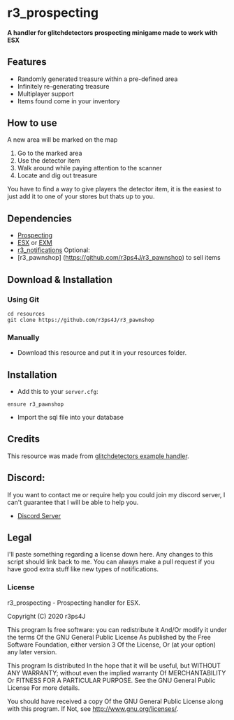 # r3_prospecting
#### A handler for glitchdetectors prospecting minigame made to work with ESX

## Features
* Randomly generated treasure within a pre-defined area
* Infinitely re-generating treasure
* Multiplayer support
* Items found come in your inventory

## How to use

A new area will be marked on the map

1. Go to the marked area
2. Use the detector item
3. Walk around while paying attention to the scanner
4. Locate and dig out treasure

You have to find a way to give players the detector item, it is the easiest to just add it to one of your stores but thats up to you.

## Dependencies
* [Prospecting](https://github.com/glitchdetector/fivem-prospecting)
* [ESX](https://github.com/ESX-Org/es_extended/tree/v1-final) or [EXM](https://github.com/extendedmode/extendedmode)
* [r3_notifications](https://github.com/r3ps4J/r3_notifications)
Optional:
* [r3_pawnshop] (https://github.com/r3ps4J/r3_pawnshop) to sell items

## Download & Installation

### Using Git
```
cd resources
git clone https://github.com/r3ps4J/r3_pawnshop
```

### Manually
- Download this resource and put it in your resources folder.

## Installation
- Add this to your `server.cfg`:

```
ensure r3_pawnshop
```
- Import the sql file into your database

## Credits
This resource was made from [glitchdetectors example handler](https://github.com/glitchdetector/fivem-prospecting-example).

## Discord:
If you want to contact me or require help you could join my discord server, I can't guarantee that I will be able to help you.
* [Discord Server](https://discord.gg/bEWmBbg)

## Legal

I'll paste something regarding a license down here.
Any changes to this script should link back to me. You can always make a pull request if you have good extra stuff like new types of notifications.

### License
r3_prospecting - Prospecting handler for ESX.

Copyright (C) 2020 r3ps4J

This program Is free software: you can redistribute it And/Or modify it under the terms Of the GNU General Public License As published by the Free Software Foundation, either version 3 Of the License, Or (at your option) any later version.

This program Is distributed In the hope that it will be useful, but WITHOUT ANY WARRANTY; without even the implied warranty Of MERCHANTABILITY Or FITNESS FOR A PARTICULAR PURPOSE. See the GNU General Public License For more details.

You should have received a copy Of the GNU General Public License along with this program. If Not, see http://www.gnu.org/licenses/.
